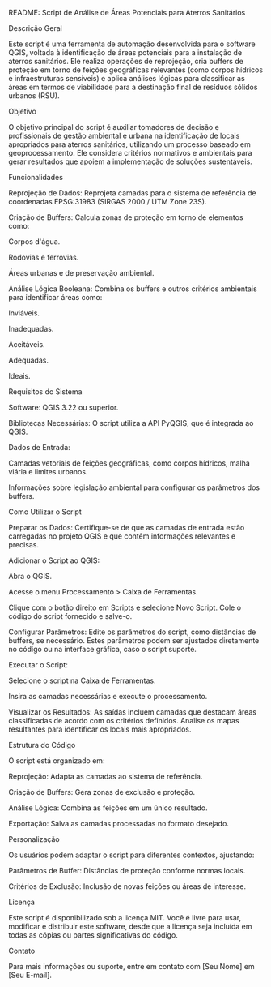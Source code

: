 README: Script de Análise de Áreas Potenciais para Aterros Sanitários

Descrição Geral

Este script é uma ferramenta de automação desenvolvida para o software QGIS, voltada à identificação de áreas potenciais para a instalação de aterros sanitários. Ele realiza operações de reprojeção, cria buffers de proteção em torno de feições geográficas relevantes (como corpos hídricos e infraestruturas sensíveis) e aplica análises lógicas para classificar as áreas em termos de viabilidade para a destinação final de resíduos sólidos urbanos (RSU).

Objetivo

O objetivo principal do script é auxiliar tomadores de decisão e profissionais de gestão ambiental e urbana na identificação de locais apropriados para aterros sanitários, utilizando um processo baseado em geoprocessamento. Ele considera critérios normativos e ambientais para gerar resultados que apoiem a implementação de soluções sustentáveis.

Funcionalidades

Reprojeção de Dados: Reprojeta camadas para o sistema de referência de coordenadas EPSG:31983 (SIRGAS 2000 / UTM Zone 23S).

Criação de Buffers: Calcula zonas de proteção em torno de elementos como:

Corpos d'água.

Rodovias e ferrovias.

Áreas urbanas e de preservação ambiental.

Análise Lógica Booleana: Combina os buffers e outros critérios ambientais para identificar áreas como:

Inviáveis.

Inadequadas.

Aceitáveis.

Adequadas.

Ideais.

Requisitos do Sistema

Software: QGIS 3.22 ou superior.

Bibliotecas Necessárias: O script utiliza a API PyQGIS, que é integrada ao QGIS.

Dados de Entrada:

Camadas vetoriais de feições geográficas, como corpos hídricos, malha viária e limites urbanos.

Informações sobre legislação ambiental para configurar os parâmetros dos buffers.

Como Utilizar o Script

Preparar os Dados: Certifique-se de que as camadas de entrada estão carregadas no projeto QGIS e que contêm informações relevantes e precisas.

Adicionar o Script ao QGIS:

Abra o QGIS.

Acesse o menu Processamento > Caixa de Ferramentas.

Clique com o botão direito em Scripts e selecione Novo Script. Cole o código do script fornecido e salve-o.

Configurar Parâmetros: Edite os parâmetros do script, como distâncias de buffers, se necessário. Estes parâmetros podem ser ajustados diretamente no código ou na interface gráfica, caso o script suporte.

Executar o Script:

Selecione o script na Caixa de Ferramentas.

Insira as camadas necessárias e execute o processamento.

Visualizar os Resultados: As saídas incluem camadas que destacam áreas classificadas de acordo com os critérios definidos. Analise os mapas resultantes para identificar os locais mais apropriados.

Estrutura do Código

O script está organizado em:

Reprojeção: Adapta as camadas ao sistema de referência.

Criação de Buffers: Gera zonas de exclusão e proteção.

Análise Lógica: Combina as feições em um único resultado.

Exportação: Salva as camadas processadas no formato desejado.

Personalização

Os usuários podem adaptar o script para diferentes contextos, ajustando:

Parâmetros de Buffer: Distâncias de proteção conforme normas locais.

Critérios de Exclusão: Inclusão de novas feições ou áreas de interesse.

Licença

Este script é disponibilizado sob a licença MIT. Você é livre para usar, modificar e distribuir este software, desde que a licença seja incluída em todas as cópias ou partes significativas do código.

Contato

Para mais informações ou suporte, entre em contato com [Seu Nome] em [Seu E-mail].
